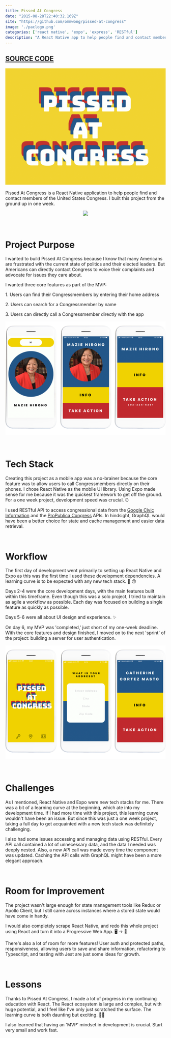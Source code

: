 ```yaml
---
title: Pissed At Congress
date: "2015-08-28T22:40:32.169Z"
site: "https://github.com/ommwong/pissed-at-congress"
image: './paclogo.png'
categories: ['react native', 'expo', 'express', 'RESTful']
description: "A React Native app to help people find and contact members of the United States Congress 🔍 📞 ✊."
---
```

## [SOURCE CODE](https://github.com/ommwong/pissed-at-congress)

<p align="center">
  <img src="./paclogo.png" />
</p>

Pissed At Congress is a React Native application to help people find and contact members of the United States Congress. I built this project from the ground up in one week.

<p align="center">
  <img src="./FinalVidDemo.gif" />
</p>

<br />

# Project Purpose

I wanted to build Pissed At Congress because I know that many Americans are frustrated with the current state of politics and their elected leaders. But Americans can directly contact Congress to voice their complaints and advocate for issues they care about.

I wanted three core features as part of the MVP:

<p>
  1. Users can find their Congressmembers by entering their home address
</p>

<p>
  2. Users can search for a Congressmember by name
</p>

<p>
  3. Users can directly call a Congressmember directly with the app
</p>

<p align="center">
  <img src="./demo2.png" />
</p>

<br />

# Tech Stack

Creating this project as a mobile app was a no-brainer because the core feature was to allow users to call Congressmembers directly on their phones. I chose React Native as the mobile UI library. Using Expo made sense for me because it was the quickest framework to get off the ground. For a one week project, development speed was crucial. ⏰

I used RESTful API to access congressional data from the [Google Civic Information](https://developers.google.com/civic-information) and the [ProPublica Congress](https://projects.propublica.org/api-docs/congress-api) APIs. In hindsight, GraphQL would have been a better choice for state and cache management and easier data retrieval.

<br />

# Workflow

The first day of development went primarily to setting up React Native and Expo as this was the first time I used these development dependencies. A learning curve is to be expected with any new tech stack. 🎢 🙃

Days 2-4 were the core development days, with the main features built within this timeframe. Even though this was a solo project, I tried to maintain as agile a workflow as possible. Each day was focused on building a single feature as quickly as possible.

Days 5-6 were all about UI design and experience. ✨

On day 6, my MVP was 'completed,' just short of my one-week deadline. With the core features and design finished, I moved on to the next 'sprint' of the project: building a server for user authentication.

<p align="center">
  <img src="./demo1.png" />
</p>

<br />

# Challenges

As I mentioned, React Native and Expo were new tech stacks for me. There was a bit of a learning curve at the beginning, which ate into my development time. If I had more time with this project, this learning curve wouldn't have been an issue. But since this was just a one week project, taking a full day to get acquainted with a new tech stack was definitely challenging.

I also had some issues accessing and managing data using RESTful. Every API call contained a lot of unnecessary data, and the data I needed was deeply nested. Also, a new API call was made every time the component was updated. Caching the API calls with GraphQL might have been a more elegant approach.

<br />

# Room for Improvement

The project wasn't large enough for state management tools like Redux or Apollo Client, but I still came across instances where a stored state would have come in handy.

I would also completely scrape React Native, and redo this whole project using React and turn it into a Progressive Web App. 🖥  -> 📱

There's also a lot of room for more features! User auth and protected paths, responsiveness, allowing users to save and share information, refactoring to Typescript, and testing with Jest are just some ideas for growth.

<br />

# Lessons

Thanks to Pissed At Congress, I made a lot of progress in my continuing education with React. The React ecosystem is large and complex, but with huge potential, and I feel like I've only just scratched the surface. The learning curve is both daunting but exciting. 💃🏻

I also learned that having an 'MVP' mindset in development is crucial. Start very small and work fast.